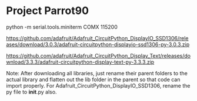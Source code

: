 # Project Parrot90

python -m serial.tools.miniterm COMX 115200

https://github.com/adafruit/Adafruit_CircuitPython_DisplayIO_SSD1306/releases/download/3.0.3/adafruit-circuitpython-displayio-ssd1306-py-3.0.3.zip


https://github.com/adafruit/Adafruit_CircuitPython_Display_Text/releases/download/3.3.3/adafruit-circuitpython-display-text-py-3.3.3.zip



Note: After downloading all libraries, just rename their parent folders to the actual library and flatten out the lib folder in the parent so that code can import properly. For Adafruit_CircuitPython_DisplayIO_SSD1306, rename the py file to __init__.py also.